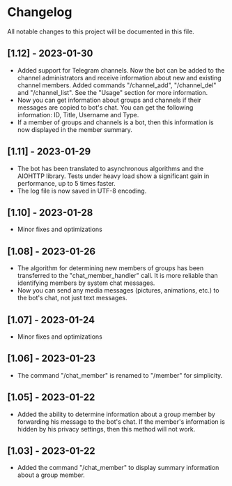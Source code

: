 # Changelog

All notable changes to this project will be documented in this file.

## [1.12] - 2023-01-30

- Added support for Telegram channels. Now the bot can be added to the channel administrators and receive information about new and existing channel members. Added commands "/channel_add", "/channel_del" and "/channel_list". See the "Usage" section  for more information.
- Now you can get information about groups and channels if their messages are copied to bot's chat. You can get the following information: ID, Title, Username and Type.
- If a member of groups and channels is a bot, then this information is now displayed in the member summary.

## [1.11] - 2023-01-29

- The bot has been translated to asynchronous algorithms and the AIOHTTP library. Tests under heavy load show a significant gain in performance, up to 5 times faster.
- The log file is now saved in UTF-8 encoding.

## [1.10] - 2023-01-28

- Minor fixes and optimizations

## [1.08] - 2023-01-26

- The algorithm for determining new members of groups has been transferred to the "chat_member_handler" call. It is more reliable than identifying members by system chat messages.
- Now you can send any media messages (pictures, animations, etc.) to the bot's chat, not just text messages.

## [1.07] - 2023-01-24

- Minor fixes and optimizations

## [1.06] - 2023-01-23

- The command "/chat_member" is renamed to "/member" for simplicity.

## [1.05] - 2023-01-22

- Added the ability to determine information about a group member by forwarding his message to the bot's chat. If the member's information is hidden by his privacy settings, then this method will not work.

## [1.03] - 2023-01-22

- Added the command "/chat_member" to display summary information about a group member.
